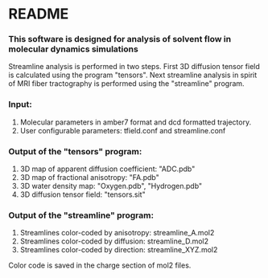 # README #

### This software is designed for analysis of solvent flow in molecular dynamics simulations ###

Streamline analysis is performed in two steps. First 3D diffusion tensor field is calculated using the program "tensors". Next streamline analysis in spirit of MRI fiber tractography is performed using the "streamline" program. 

### Input: ###
1. Molecular parameters in amber7 format and dcd formatted trajectory.
2. User configurable parameters: tfield.conf and streamline.conf

### Output of the "tensors" program: ###
1. 3D map of apparent diffusion coefficient:    "ADC.pdb" 
2. 3D map of fractional anisotropy:             "FA.pdb"  
3. 3D water density map:                        "Oxygen.pdb", "Hydrogen.pdb"
4. 3D diffusion tensor field:                   "tensors.sit"

### Output of the "streamline" program: ###
1. Streamlines color-coded by  anisotropy: streamline_A.mol2  
2. Streamlines color-coded by  diffusion:  streamline_D.mol2
3. Streamlines color-coded by  direction:  streamline_XYZ.mol2

Color code is saved in the charge section of mol2 files.